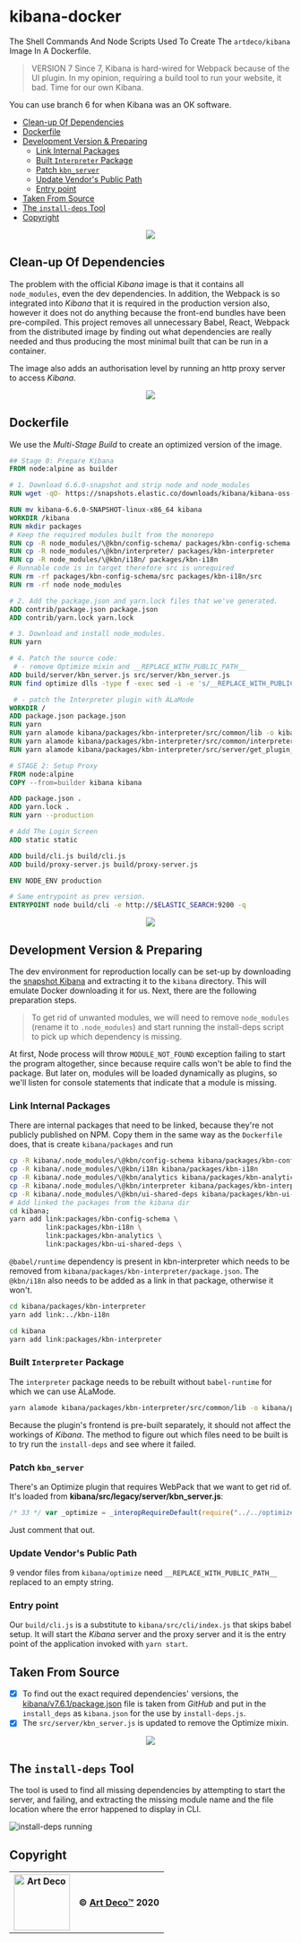 # kibana-docker

The Shell Commands And Node Scripts Used To Create The `artdeco/kibana` Image In A Dockerfile.

> VERSION 7
> Since 7, Kibana is hard-wired for Webpack because of the UI plugin. In my opinion, requiring a build tool to run your website, it bad. Time for our own Kibana.

You can use branch 6 for when Kibana was an OK software.

<a name="table-of-contents"></a>

- [Clean-up Of Dependencies](#clean-up-of-dependencies)
- [Dockerfile](#dockerfile)
- [Development Version & Preparing](#development-version--preparing)
  * [Link Internal Packages](#link-internal-packages)
  * [Built `Interpreter` Package](#built-interpreter-package)
  * [Patch `kbn_server`](#patch-kbn_server)
  * [Update Vendor's Public Path](#update-vendors-public-path)
  * [Entry point](#entry-point)
- [Taken From Source](#taken-from-source)
- [The `install-deps` Tool](#the-install-deps-tool)
- [Copyright](#copyright)

<p align="center"><a href="#table-of-contents">
  <img src="/.documentary/section-breaks/0.svg?sanitize=true">
</a></p>

## Clean-up Of Dependencies

The problem with the official _Kibana_ image is that it contains all `node_modules`, even the dev dependencies. In addition, the Webpack is so integrated into _Kibana_ that it is required in the production version also, however it does not do anything because the front-end bundles have been pre-compiled. This project removes all unnecessary Babel, React, Webpack from the distributed image by finding out what dependencies are really needed and thus producing the most minimal built that can be run in a container.

The image also adds an authorisation level by running an http proxy server to access _Kibana_.

<p align="center"><a href="#table-of-contents">
  <img src="/.documentary/section-breaks/1.svg?sanitize=true">
</a></p>



## Dockerfile

We use the *Multi-Stage Build* to create an optimized version of the image.

```Dockerfile
## Stage 0: Prepare Kibana
FROM node:alpine as builder

# 1. Download 6.6.0-snapshot and strip node and node_modules
RUN wget -qO- https://snapshots.elastic.co/downloads/kibana/kibana-oss-6.6.0-SNAPSHOT-linux-x86_64.tar.gz | tar xz

RUN mv kibana-6.6.0-SNAPSHOT-linux-x86_64 kibana
WORKDIR /kibana
RUN mkdir packages
# Keep the required modules built from the monorepo
RUN cp -R node_modules/\@kbn/config-schema/ packages/kbn-config-schema
RUN cp -R node_modules/\@kbn/interpreter/ packages/kbn-interpreter
RUN cp -R node_modules/\@kbn/i18n/ packages/kbn-i18n
# Runnable code is in target therefore src is unrequired
RUN rm -rf packages/kbn-config-schema/src packages/kbn-i18n/src
RUN rm -rf node node_modules

# 2. Add the package.json and yarn.lock files that we've generated.
ADD contrib/package.json package.json
ADD contrib/yarn.lock yarn.lock

# 3. Download and install node_modules.
RUN yarn

# 4. Patch the source code:
 # - remove Optimize mixin and __REPLACE_WITH_PUBLIC_PATH__
ADD build/server/kbn_server.js src/server/kbn_server.js
RUN find optimize dlls -type f -exec sed -i -e 's/__REPLACE_WITH_PUBLIC_PATH__//g' {} \;

 # - patch the Interpreter plugin with ÀLaMode
WORKDIR /
ADD package.json package.json
RUN yarn
RUN yarn alamode kibana/packages/kbn-interpreter/src/common/lib -o kibana/packages/kbn-interpreter/target/common/lib -s
RUN yarn alamode kibana/packages/kbn-interpreter/src/common/interpreter/interpret.js -o kibana/packages/kbn-interpreter/target/common/interpreter -s
RUN yarn alamode kibana/packages/kbn-interpreter/src/server/get_plugin_paths.js -o kibana/packages/kbn-interpreter/target/server -s

# STAGE 2: Setup Proxy
FROM node:alpine
COPY --from=builder kibana kibana

ADD package.json .
ADD yarn.lock .
RUN yarn --production

# Add The Login Screen
ADD static static

ADD build/cli.js build/cli.js
ADD build/proxy-server.js build/proxy-server.js

ENV NODE_ENV production

# Same entrypoint as prev version.
ENTRYPOINT node build/cli -e http://$ELASTIC_SEARCH:9200 -q
```

<p align="center"><a href="#table-of-contents">
  <img src="/.documentary/section-breaks/2.svg?sanitize=true">
</a></p>

## Development Version & Preparing

The dev environment for reproduction locally can be set-up by downloading the [snapshot Kibana] and extracting it to the `kibana` directory. This will emulate Docker downloading it for us. Next, there are the following preparation steps.

> To get rid of unwanted modules, we will need to remove `node_modules` (rename it to `.node_modules`) and start running the install-deps script to pick up which dependency is missing.

At first, Node process will throw `MODULE_NOT_FOUND` exception failing to start the program altogether, since because require calls won't be able to find the package. But later on, modules will be loaded dynamically as plugins, so we'll listen for console statements that indicate that a module is missing.

### Link Internal Packages

There are internal packages that need to be linked, because they're not publicly published on NPM. Copy them in the same way as the `Dockerfile` does, that is create `kibana/packages` and run

```sh
cp -R kibana/.node_modules/\@kbn/config-schema kibana/packages/kbn-config-schema
cp -R kibana/.node_modules/\@kbn/i18n kibana/packages/kbn-i18n
cp -R kibana/.node_modules/\@kbn/analytics kibana/packages/kbn-analytics
cp -R kibana/.node_modules/\@kbn/interpreter kibana/packages/kbn-interpreter
cp -R kibana/.node_modules/\@kbn/ui-shared-deps kibana/packages/kbn-ui-shared-deps
# Add linked the packages from the kibana dir
cd kibana;
yarn add link:packages/kbn-config-schema \
         link:packages/kbn-i18n \
         link:packages/kbn-analytics \
         link:packages/kbn-ui-shared-deps \
```

`@babel/runtime` dependency is present in kbn-interpreter which needs to be removed from `kibana/packages/kbn-interpreter/package.json`. The `@kbn/i18n` also needs to be added as a link in that package, otherwise it won't.

```sh
cd kibana/packages/kbn-interpreter
yarn add link:../kbn-i18n
```

```sh
cd kibana
yarn add link:packages/kbn-interpreter
```

### Built `Interpreter` Package

The `interpreter` package needs to be rebuilt without `babel-runtime` for which we can use ÀLaMode.

```sh
yarn alamode kibana/packages/kbn-interpreter/src/common/lib -o kibana/packages/kbn-interpreter/target/common/lib -s
```

Because the plugin's frontend is pre-built separately, it should not affect the workings of _Kibana_. The method to figure out which files need to be built is to try run the `install-deps` and see where it failed.

### Patch `kbn_server`

There's an Optimize plugin that requires WebPack that we want to get rid of. It's loaded from **kibana/src/legacy/server/kbn_server.js**:

```js
/* 33 */ var _optimize = _interopRequireDefault(require("../../optimize"));
```

Just comment that out.

### Update Vendor's Public Path

9 vendor files from `kibana/optimize` need `__REPLACE_WITH_PUBLIC_PATH__` replaced to an empty string.

### Entry point

Our `build/cli.js` is a substitute to `kibana/src/cli/index.js` that skips babel setup. It will start the _Kibana_ server and the proxy server and it is the entry point of the application invoked with `yarn start`.

## Taken From Source

- [x] To find out the exact required dependencies' versions, the [kibana/v7.6.1/package.json](https://raw.githubusercontent.com/elastic/kibana/v7.6.1/package.json) file is taken from _GitHub_ and put in the `install_deps` as `kibana.json` for the use by `install-deps.js`.
- [x] The `src/server/kbn_server.js` is updated to remove the Optimize mixin.

<p align="center"><a href="#table-of-contents">
  <img src="/.documentary/section-breaks/3.svg?sanitize=true">
</a></p>



## The `install-deps` Tool

The tool is used to find all missing dependencies by attempting to start the server, and failing, and extracting the missing module name and the file location where the error happened to display in CLI.

![install-deps running](doc/tool.gif)


## Copyright

[snapshot Kibana]: https://snapshots.elastic.co/downloads/kibana/kibana-oss-7.6.1-SNAPSHOT-linux-x86_64.tar.gz

<table>
  <tr>
    <th>
      <a href="https://www.artd.eco">
        <img width="100" src="https://raw.githubusercontent.com/wrote/wrote/master/images/artdeco.png"
          alt="Art Deco">
      </a>
    </th>
    <th>© <a href="https://www.artd.eco">Art Deco™</a>   2020</th>
  </tr>
</table>